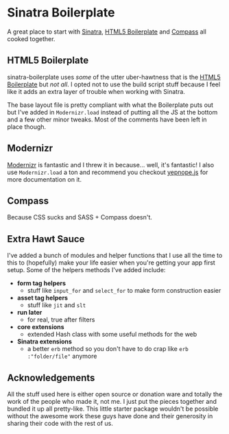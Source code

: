 # Sinatra Boilerplate

A great place to start with [Sinatra](http://www.sinatrarb.com/), [HTML5 Boilerplate](http://html5boilerplate.com/) and [Compass](http://compass-style.org/) all cooked together.

## HTML5 Boilerplate

sinatra-boilerplate uses *some* of the utter uber-hawtness that is the [HTML5 Boilerplate](http://html5boilerplate.com/) but *not all*. I opted not to use the build script stuff because I feel like it adds an extra layer of trouble when working with Sinatra.

The base layout file is pretty compliant with what the Boilerplate puts out but I've added in `Modernizr.load` instead of putting all the JS at the bottom and a few other minor tweaks. Most of the comments have been left in place though.

## Modernizr

[Modernizr](http://www.modernizr.com/) is fantastic and I threw it in because... well, it's fantastic! I also use `Modernizr.load` a ton and recommend you checkout [yepnope.js](http://yepnopejs.com/) for more documentation on it.

## Compass

Because CSS sucks and SASS + Compass doesn't.

## Extra Hawt Sauce

I've added a bunch of modules and helper functions that I use all the time to this to (hopefully) make your life easier when you're getting your app first setup. Some of the helpers methods I've added include:

* **form tag helpers**
  * stuff like `input_for` and `select_for` to make form construction easier
* **asset tag helpers**
  * stuff like `jit` and `slt`
* **run later**
  * for real, true after filters
* **core extensions**
  * extended Hash class with some useful methods for the web
* **Sinatra extensions**
  * a better `erb` method so you don't have to do crap like `erb :"folder/file"` anymore


## Acknowledgements

All the stuff used here is either open source or donation ware and totally the work of the people who made it, not me. I just put the pieces together and bundled it up all pretty-like. This little starter package wouldn't be possible without the awesome work these guys have done and their generosity in sharing their code with the rest of us.
